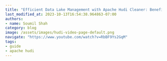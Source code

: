 ```yaml
---
title: "Efficient Data Lake Management with Apache Hudi Cleaner: Benefits of Scheduling Data Cleaning #2"
last_modified_at: 2023-10-13T16:54:38.964863-07:00
authors:
- name: Soumil Shah
category: blog
image: /assets/images/hudi-video-page-default.png
navigate: "https://www.youtube.com/watch?v=RbBF9Ys2GqM"
tags:
- guide
- apache hudi
---
```

